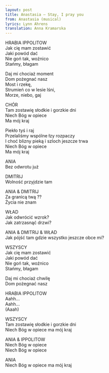 ```yaml
---
layout: post
title: Anastasia – Stay, I pray you
from: Anastasia (musical)
lyrics: Lynn Ahrens
translation: Anna Kramarska
---
```

HRABIA IPPOLITOW  
Jak cię mam zostawić  
Jaki powód dać  
Nie goń tak, woźnico   
Stańmy, błagam  

Daj mi chociaż moment  
Dom pożegnać nasz  
Most i rzekę,  
Strumień co w lesie lśni,  
Morze, niebo, gaj  

CHÓR  
Tam zostawię słodkie i gorzkie dni  
Niech Bóg w opiece  
Ma mój kraj  
  
Piekło tyś i raj  
Przelaliśmy wspólne łzy rozpaczy  
I choć blizny pieką i szloch jeszcze trwa  
Niech Bóg w opiece  
Ma mój kraj  

ANIA  
Bez odwrotu już  

DMITRIJ  
Wolność przyjdzie tam
  
ANIA & DMITRIJ  
Za granicą twą ??  
Życia nie znam  
  
WŁAD  
Jak odwrócić wzrok?  
Jak zatrzasnąć drzwi?  
  
ANIA & DMITRIJ & WŁAD  
Jak pójść tam gdzie wszystko jeszcze obce mi?  
  
WSZYSCY  
Jak cię mam zostawić  
Jaki powód dać  
Nie goń tak, woźnico   
Stańmy, błagam  
  
Daj mi chociaż chwilę  
Dom pożegnać nasz  
  
HRABIA IPPOLITOW  
Aahh...  
Aahh...  
(Aaah)  
  
WSZYSCY  
Tam zostawię słodkie i gorzkie dni  
Niech Bóg w opiece ma mój kraj  
  
ANIA & IPPOLITOW  
Niech Bóg w opiece   
Niech Bóg w opiece  
  
ANIA  
Niech Bóg w opiece ma mój kraj  


